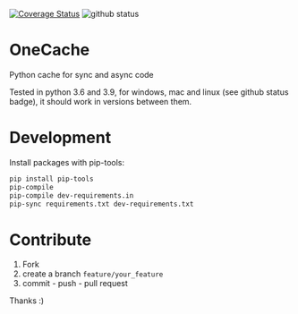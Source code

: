 
[![Coverage Status](https://coveralls.io/repos/github/sonic182/onecache/badge.svg?branch=master)](https://coveralls.io/github/sonic182/onecache?branch=master)
![github status](https://github.com/sonic182/onecache/actions/workflows/python.yml/badge.svg)
# OneCache

Python cache for sync and async code

Tested in python 3.6 and 3.9, for windows, mac and linux (see github status badge), it should work in versions between them.

# Development

Install packages with pip-tools:
```bash
pip install pip-tools
pip-compile
pip-compile dev-requirements.in
pip-sync requirements.txt dev-requirements.txt
```

# Contribute

1. Fork
2. create a branch `feature/your_feature`
3. commit - push - pull request

Thanks :)

